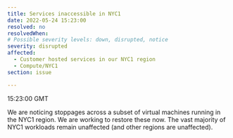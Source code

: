 ```yaml
---
title: Services inaccessible in NYC1
date: 2022-05-24 15:23:00 
resolved: no
resolvedWhen:
# Possible severity levels: down, disrupted, notice
severity: disrupted
affected:
  - Customer hosted services in our NYC1 region
  - Compute/NYC1
section: issue

---
```


15:23:00  GMT

We are noticing stoppages across a subset of virtual machines running in the NYC1 region. We are working to restore these now. The vast majority of NYC1 workloads remain unaffected (and other regions are unaffected).
